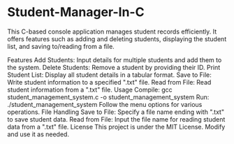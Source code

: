 # Student-Manager-In-C

This C-based console application manages student records efficiently. It offers features such as adding and deleting students, displaying the student list, and saving to/reading from a file.

Features
Add Students: Input details for multiple students and add them to the system.
Delete Students: Remove a student by providing their ID.
Print Student List: Display all student details in a tabular format.
Save to File: Write student information to a specified ".txt" file.
Read from File: Read student information from a ".txt" file.
Usage
Compile: gcc student_management_system.c -o student_management_system
Run: ./student_management_system
Follow the menu options for various operations.
File Handling
Save to File: Specify a file name ending with ".txt" to save student data.
Read from File: Input the file name for reading student data from a ".txt" file.
License
This project is under the MIT License. Modify and use it as needed.
